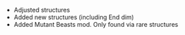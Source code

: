  * Adjusted structures
 * Added new structures (including End dim)
 * Added Mutant Beasts mod. Only found via rare structures